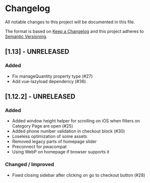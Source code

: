 # Changelog

All notable changes to this project will be documented in this file.

The format is based on [Keep a Changelog](https://keepachangelog.com/en/1.0.0/)
and this project adheres to [Semantic Versioning](https://semver.org/spec/v2.0.0.html).

## [1.13] - UNRELEASED

### Added
- Fix manageQuantity property type (#27)
- Add vue-lazyload dependency (#36)

## [1.12.2] - UNRELEASED

### Added
- Added window height helper for scrolling on iOS when filters on Category Page are open (#25)
- Added phone number validation in checkout block (#30)
- Loseless optimization of some assets
- Removed legacy parts of homepage slider
- Preconnect for pwacompat
- Using WebP on homepage if browser supports it

### Changed / Improved
- Fixed closing sidebar after clicking on go to checkout button (#28)
